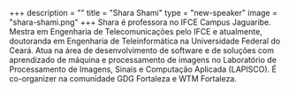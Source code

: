 +++
description = ""
title = "Shara Shami"
type = "new-speaker"
image = "shara-shami.png"
+++
Shara é professora no IFCE Campus Jaguaribe. Mestra em Engenharia de Telecomunicações pelo IFCE e atualmente, doutoranda em Engenharia de Teleinformática na Universidade Federal do Ceará. Atua na área de desenvolvimento de software e de soluções com aprendizado de máquina e processamento de imagens no Laboratório de Processamento de Imagens, Sinais e Computação Aplicada (LAPISCO). É co-organizer na comunidade GDG Fortaleza e WTM Fortaleza.